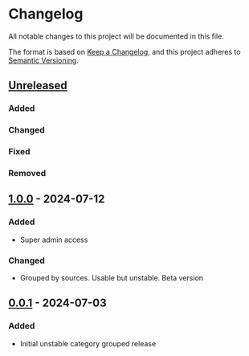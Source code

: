 # Changelog

All notable changes to this project will be documented in this file.

The format is based on [Keep a Changelog](https://keepachangelog.com/en/1.1.0/),
and this project adheres to [Semantic Versioning](https://semver.org/spec/v2.0.0.html).

## [Unreleased]

### Added
### Changed
### Fixed
### Removed

## [1.0.0] - 2024-07-12

### Added
- Super admin access

### Changed
- Grouped by sources. Usable but unstable. Beta version

## [0.0.1] - 2024-07-03

### Added
- Initial unstable category grouped release

[unreleased]: https://github.com/naglissul/bankas-skafis-api/compare/v1.0.0...HEAD
[1.0.0]: https://github.com/naglissul/bankas-skafis-api/compare/v1.0.0...v0.0.1
[0.0.1]: https://github.com/naglissul/bankas-skafis-api/releases/tag/v0.0.1

